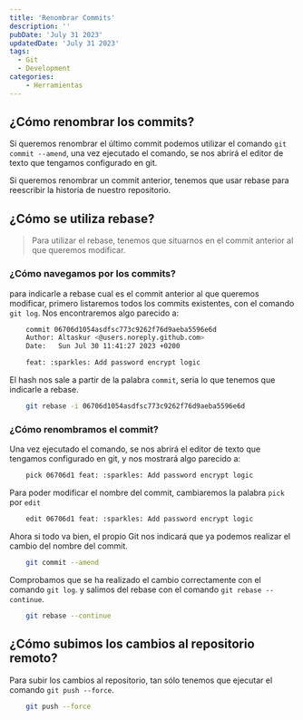 ```yaml
---
title: 'Renombrar Commits'
description: ''
pubDate: 'July 31 2023'
updatedDate: 'July 31 2023'
tags:
  - Git
  - Development
categories:
    - Herramientas
---
```

## ¿Cómo renombrar los commits?

Si queremos renombrar el último commit podemos utilizar el comando `git commit --amend`,
una vez ejecutado el comando, se nos abrirá el editor de texto que tengamos configurado en git.

Si queremos renombrar un commit anterior, tenemos que usar rebase para reescribir la historia de nuestro repositorio.

## ¿Cómo se utiliza rebase?

> Para utilizar el rebase, tenemos que situarnos en el commit anterior al que queremos modificar.

### ¿Cómo navegamos por los commits?

para indicarle a rebase cual es el commit anterior al que queremos modificar, primero listaremos todos los commits existentes, con el comando `git log`. Nos encontraremos algo parecido a:

```bash
    commit 06706d1054asdfsc773c9262f76d9aeba5596e6d
    Author: Altaskur <@users.noreply.github.com>
    Date:   Sun Jul 30 11:41:27 2023 +0200

    feat: :sparkles: Add password encrypt logic
```

El hash nos sale a partir de la palabra `commit`, seria lo que tenemos que indicarle a rebase.

```bash
    git rebase -i 06706d1054asdfsc773c9262f76d9aeba5596e6d
```

### ¿Cómo renombramos el commit?

Una vez ejecutado el comando, se nos abrirá el editor de texto que tengamos configurado en git, y nos mostrará algo parecido a:

```bash
    pick 06706d1 feat: :sparkles: Add password encrypt logic
```

Para poder modificar el nombre del commit, cambiaremos la palabra `pick` por `edit`

```bash
    edit 06706d1 feat: :sparkles: Add password encrypt logic
```

Ahora si todo va bien, el propio Git nos indicará que ya podemos realizar el cambio del nombre del commit.

```bash
    git commit --amend
```

Comprobamos que se ha realizado el cambio correctamente con el comando `git log`.
y salimos del rebase con el comando `git rebase --continue`.

```bash
    git rebase --continue
```

## ¿Cómo subimos los cambios al repositorio remoto?

Para subir los cambios al repositorio, tan sólo tenemos que ejecutar el comando `git push --force`.

```bash
    git push --force
```

